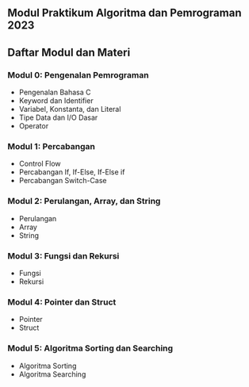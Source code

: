 ## Modul Praktikum Algoritma dan Pemrograman 2023
## Daftar Modul dan Materi

### Modul 0: Pengenalan Pemrograman
* Pengenalan Bahasa C
* Keyword dan Identifier
* Variabel, Konstanta, dan Literal
* Tipe Data dan I/O Dasar
* Operator

### Modul 1: Percabangan
* Control Flow
* Percabangan If, If-Else, If-Else if
* Percabangan Switch-Case

### Modul 2: Perulangan, Array, dan String
* Perulangan
* Array
* String

### Modul 3: Fungsi dan Rekursi
* Fungsi
* Rekursi

### Modul 4: Pointer dan Struct
* Pointer
* Struct

### Modul 5: Algoritma Sorting dan Searching
* Algoritma Sorting
* Algoritma Searching